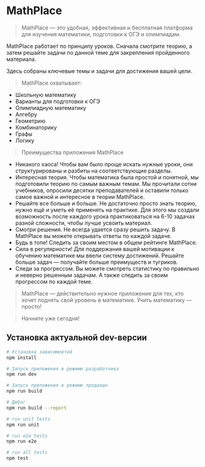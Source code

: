 # MathPlace

> MathPlace — это удобная, эффективная и бесплатная платформа для изучения математики, подготовки к ОГЭ и олимпиадам.

MathPlace работает по принципу уроков. Сначала смотрите теорию, а затем решайте задачи по данной теме для закрепления пройденного материала.

Здесь собраны ключевые темы и задачи для достижения вашей цели.

> MathPlace охватывает:
- Школьную математику
- Варианты для подготовки к ОГЭ
- Олимпиадную математику
- Алгебру
- Геометрию
- Комбинаторику
- Графы
- Логику

> Преимущества приложения MathPlace

 * Никакого хаоса! Чтобы вам было проще искать нужные уроки, они структурированы и разбиты на соответствующие разделы. 
 * Интересная теория. Чтобы математика была простой и понятной, мы подготовили теорию по самым важным темам. Мы прочитали сотни учебников, опросили десятки преподавателей и оставили только самое важной и интересное в теории MathPlace.
 * Решайте все больше и больше. Не достаточно просто знать теорию, нужно ещё и уметь её применять на практике. Для этого мы создали возможность после каждого урока практиковаться на 6-10 задачах разной сложности, чтобы лучше усвоить материал.
 * Смотри решения. Не всегда удается сразу решить задачу. В MathPlace вы можете открывать ответы по каждой задаче.
 * Будь в топе! Следить за своим местом в общем рейтинге MathPlace.
 * Сила в регулярности! Для поддержания вашей мотивации к обучению математике мы ввели систему достижений. Решайте больше задач — получайте больше преимуществ и тугриков.
 * Следи за прогрессом. Вы можете смотреть статистику по правильно и неверно решенным задачам. А также следить за своим прогрессом по каждой теме.


 > MathPlace — действительно нужное приложение для тех, кто хочет поднять свой уровень в математике. Учить математику — просто!

 > Начните уже сегодня!

## Установка актуальной dev-версии

``` bash
# Установка зависимовтей
npm install

# Запуск приложения в режиме разработчика
npm run dev

# Запуск приложения в режиме продакшн
npm run build

# Дебаг
npm run build --report

# run unit tests
npm run unit

# run e2e tests
npm run e2e

# run all tests
npm test
```
